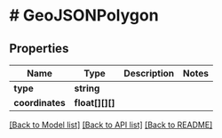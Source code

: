 # # GeoJSONPolygon

## Properties

Name | Type | Description | Notes
------------ | ------------- | ------------- | -------------
**type** | **string** |  |
**coordinates** | **float[][][]** |  |

[[Back to Model list]](../../README.md#models) [[Back to API list]](../../README.md#endpoints) [[Back to README]](../../README.md)
